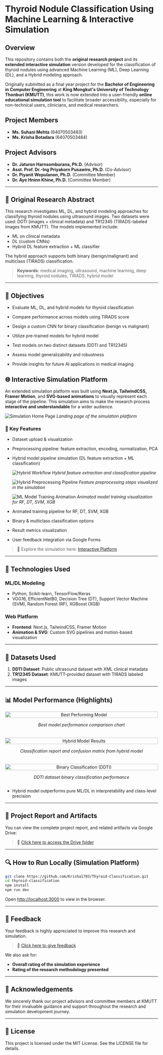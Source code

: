 # Thyroid Nodule Classification Using Machine Learning & Interactive Simulation

## Overview

This repository contains both the **original research project** and its **extended interactive simulation** version developed for the classification of thyroid nodules using advanced Machine Learning (ML), Deep Learning (DL), and a Hybrid modeling approach.

Originally submitted as a final year project for the **Bachelor of Engineering in Computer Engineering** at **King Mongkut's University of Technology Thonburi (KMUTT)**, this work is now extended into a user-friendly **online educational simulation tool** to facilitate broader accessibility, especially for non-technical users, clinicians, and medical researchers.

## Project Members

* **Ms. Suhani Mehta** (64070503483)
* **Ms. Krisha Botadara** (64070503484)

## Project Advisors

* **Dr. Jaturon Harnsomburana, Ph.D.** (Advisor)
* **Asst. Prof. Dr.-Ing Priyakorn Pusawiro, Ph.D.** (Co-Advisor)
* **Dr. Piyanit Wepulanon, Ph.D.** (Committee Member)
* **Dr. Aye Hninn Khine, Ph.D.** (Committee Member)

---

## 📘 Original Research Abstract

This research investigates ML, DL, and hybrid modeling approaches for classifying thyroid nodules using ultrasound images. Two datasets were used: DDTI (images + clinical metadata) and TR12345 (TIRADS-labeled images from KMUTT). The models implemented include:

* ML on clinical metadata
* DL (custom CNNs)
* Hybrid DL feature extraction + ML classifier

The hybrid approach supports both binary (benign/malignant) and multiclass (TIRADS) classification.

> **Keywords**: medical imaging, ultrasound, machine learning, deep learning, thyroid nodules, TIRADS, hybrid model

---

## 🎯 Objectives

- Evaluate ML, DL, and hybrid models for thyroid classification

- Compare performance across models using TIRADS score

- Design a custom CNN for binary classification (benign vs malignant)

- Utilize pre-trained models for hybrid model

- Test models on two distinct datasets (DDTI and TR12345)

- Assess model generalizability and robustness

- Provide insights for future AI applications in medical imaging

## 🌐 Interactive Simulation Platform

An extended simulation platform was built using **Next.js, TailwindCSS, Framer Motion**, and **SVG-based animations** to visually represent each stage of the pipeline. This simulation aims to make the research process **interactive and understandable** for a wider audience.

![Simulation Home Page](/public/home-page.png)
*Landing page of the simulation platform*

### 🌟 Key Features

* Dataset upload & visualization
* Preprocessing pipeline: feature extraction, encoding, normalization, PCA
* Hybrid model pipeline simulation (DL feature extraction + ML classification)

    ![Hybrid Workflow](/public/hybrid-workflow.png)
    *Hybrid feature extraction and classification pipeline*
    
    ![Hybrid Preprocessing Pipeline](/public/hybrid-preprocessing-step.png)
    *Feature preprocessing steps visualized in the simulation*

    ![ML Model Training Animation](/public/ml-model-training.png)
    *Animated model training visualization for RF, DT, SVM, XGB*

* Animated training pipeline for RF, DT, SVM, XGB
* Binary & multiclass classification options
* Result metrics visualization
* User feedback integration via Google Forms

> 📌 Explore the simulation here: [Interactive Platform](https://thyroid-classification.vercel.app)

---

## 🧠 Technologies Used

### ML/DL Modeling

* Python, Scikit-learn, TensorFlow/Keras
* VGG16, EfficientNetB0, Decision Tree (DT), Support Vector Machine (SVM), Random Forest (RF), XGBoost (XGB)

### Web Platform

* **Frontend**: Next.js, TailwindCSS, Framer Motion
* **Animation & SVG**: Custom SVG pipelines and motion-based visualization

---

## 🧪 Datasets Used

1. **DDTI Dataset**: Public ultrasound dataset with XML clinical metadata
2. **TR12345 Dataset**: KMUTT-provided dataset with TIRADS labeled images

---

## 📊 Model Performance (Highlights)

<div style="display: flex; gap: 20px; flex-wrap: wrap; justify-content: center; align-items: flex-start;">

  <div style="flex: 1; min-width: 250px; text-align: center;">
    <img src="/public/best-model.png" alt="Best Performing Model" width="100%" />
    <p><em>Best model performance comparison chart</em></p>
  </div>

  <div style="flex: 1; min-width: 250px; text-align: center;">
    <img src="/public/hybrid-result.png" alt="Hybrid Model Results" width="100%" />
    <p><em>Classification report and confusion matrix from hybrid model</em></p>
  </div>

  <div style="flex: 1; min-width: 250px; text-align: center;">
    <img src="/public/ddti-binary-result.png" alt="Binary Classification (DDTI)" width="100%" />
    <p><em>DDTI dataset binary classification performance</em></p>
  </div>

</div>



* Hybrid model outperforms pure ML/DL in interpretability and class-level precision

---

## 📁 Project Report and Artifacts

You can view the complete project report, and related artifacts via Google Drive:

> 📄 [Click here to access the Drive folder](https://drive.google.com/drive/folders/1D4IArTiPzwnePuxgoDzB4Tdu4JliC80R?usp=sharing)

---

## 🔍 How to Run Locally (Simulation Platform)

```bash
git clone https://github.com/Krisha1703/Thyroid-Classification.git
cd thyroid-classification
npm install
npm run dev
```

Open [http://localhost:3000](http://localhost:3000) to view in the browser.

---

## 📢 Feedback

Your feedback is highly appreciated to improve this research and simulation.

> 📝 [Click here to give feedback](https://forms.gle/ZznjZdozsHycEHLo6)

We also ask for:

* **Overall rating of the simulation experience**
* **Rating of the research methodology presented**

---

## 🙏 Acknowledgements

We sincerely thank our project advisors and committee members at KMUTT for their invaluable guidance and support throughout the research and simulation development journey.

---

## 📌 License

This project is licensed under the MIT License. See the LICENSE file for details.
